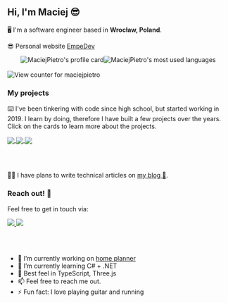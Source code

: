 
## Hi, I'm Maciej 😎

🖥️ I'm a software engineer based in **Wrocław, Poland**.

😎 Personal website <a href="https://empe.netlify.app/" target="_blank">EmpeDev</a>



<div style="display:flex; flex-direction:row; align-items:center; justify-content:center;">

<img src="https://readme-stats.clckblog.space/api?username=maciejpietro&count_private=true&show_icons=true&theme=dark&hide=contribs" alt="MaciejPietro's profile card">
<img src="https://readme-stats.clckblog.space/api/top-langs/?username=maciejpietro&hide=haskell,html&exclude_repo=Downbeat&langs_count=6&size_weight=0.5&count_weight=0.5&layout=compact&card_width=260&theme=dark" alt="MaciejPietro's most used languages">
</div>
<br/>
<img src="https://komarev.com/ghpvc/?username=maciejpietro&color=3178C6&style=for-the-badge&label=Profile+views" alt="View counter for maciejpietro">

### My projects

⌨️ I've been tinkering with code since high school, but started working in 2019. I learn by doing, therefore I have built a few projects over the years.<br> Click on the cards to learn more about the projects.

<a href="https://github.com/maciejpietro/Domer-Pro-Client">
  <img align="center" src="https://readme-stats.clckblog.space/api/pin/?username=maciejpietro&repo=Domer-Pro-Client&theme=dark" />
</a>

<a href="https://github.com/maciejpietro/ripple">
  <img align="center" src="https://readme-stats.clckblog.space/api/pin/?username=maciejpietro&repo=todo-fe&theme=dark" />
</a>

<a href="[https://github.com/maciejpietro/ripple](https://github.com/MaciejPietro/prototypes)">
  <img align="center" src="https://readme-stats.clckblog.space/api/pin/?username=maciejpietro&repo=prototypes&theme=dark" />
</a>



<br></br>

✍🏻 I have plans to write technical articles on <a href="https://empe.netlify.app/">my blog 📝</a>.


### Reach out! 🌟
 
Feel free to get in touch via:



<a href="mailto:maciejpietrolaj@gmail.com"> 
<img src="https://img.shields.io/static/v1?style=for-the-badge&message=Email&color=0078D4&logo=Microsoft+Outlook&logoColor=FFFFFF&label="</img> 
</a>

<a href="https://www.linkedin.com/in/maciej-pietrolaj/"> 
<img src="https://img.shields.io/static/v1?style=for-the-badge&message=LinkedIn&color=0A66C2&logo=LinkedIn&logoColor=FFFFFF&label="</img> 
</a>

<br></br>

- 🔭 I’m currently working on <a href="https://github.com/maciejpietro/Domer-Pro-Client">home planner</a>
- 🌱 I’m currently learning C# + .NET
- 💬 Best feel in TypeScript, Three.js
- 📫 Feel free to reach me out.
- ⚡ Fun fact: I love playing guitar and running

